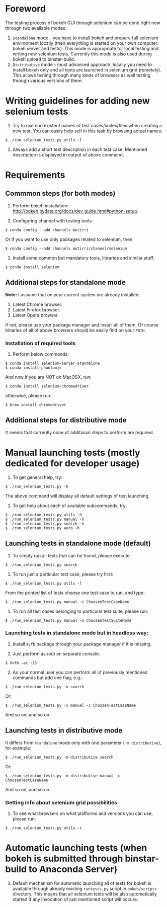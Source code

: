 # Foreword

The testing process of bokeh GUI through selenium can be done right now through two available modes:

1. `Standalone` mode - you have to install bokeh and prepare full selenium
   environment locally (then everything is started on your own computer: bokeh server and tests).
   This mode is appropriate for local testing and writing new selenium tests. Currently this
   mode is also used during bokeh upload to binstar-build.
1. `Distributive` mode - most advanced approach, locally you need to install bokeh only
   and all tests are launched in selenium grid (remotely). This allows testing through many kinds of browsers
   as well testing through various versions of them.

# Writing guidelines for adding new selenium tests

1. Try to use non existent names of test cases/suites/files when creating a new test.
   You can easily help self in this task by browsing actual names:

```
$ ./run_selenium_tests.py utils -l
```

1. Always add a short test description in each test case. Mentioned description is displayed in output of above command.

# Requirements

## Commmon steps (for both modes)

1. Perform bokeh installation: http://bokeh.pydata.org/docs/dev_guide.html#python-setup.

1. Configuring channel with testing tools:

```
$ conda config --add channels mutirri
```

Or if you want to use only packages related to selenium, then:

```
$ conda config --add channels mutirri/channel/selenium
```

1. Install some common but mandatory tools, libraries and similar stuff:

```
$ conda install selenium
```

## Additional steps for standalone mode

**Note:**
I assume that on your current system are already installed:

1. Latest Chrome browser.
1. Latest Firefox browser.
1. Latest Opera browser.

If not, please use your package manager and install all of them.
Of course binaries of all of above browsers should be easily find on your `PATH`.

### Installation of required tools

1. Perform below commands:

```
$ conda install selenium-server-standalone
$ conda install phantomjs
```

And now if you are NOT on MacOSX, run:

```
$ conda install selenium-chromedriver
```

otherwise, please run:

```
$ brew install chromedriver
```

## Additional steps for distributive mode

It seems that currently none of additional steps to perform are required.

# Manual launching tests (mostly dedicated for developer usage)

1. To get general help, try:

```
$ ./run_selenium_tests.py -h
```

The above command will display all default settings of test launching.

1. To get help about each of available subcommands, try:

```
$ ./run-selenium_tests.py utils -h
$ ./run_selenium_tests.py manual -h
$ ./run_selenium_tests.py search -h
$ ./run_selenium_tests.py auto -h
```

## Launching tests in standalone mode (default)

1. To simply run all tests that can be found, please execute:

```
$ ./run_selenium_tests.py search
```

1. To run just a particular test case, please try first:

```
$ ./run_selenium_tests.py utils -l
```

From the printed list of tests choose one test case to run, and type:

```
$ ./run_selenium_tests.py manual -c ChoosenTestCaseName
```

1. To run all test cases belonging to particular test suite, please run:

```
$ ./run_selenium_tests.py manual -s ChoosenTestSuiteName
```

### Launching tests in standalone mode but in headless way:

1. Install `Xvfb` package through your package manager if it is missing.

1. Just perform as root on separate console:

```
$ Xvfb -ac :25
```

2. As your normal user you can perform all of previously mentioned commands but add one flag, e.g.:

```
$ ./run_selenium_tests.py -x search
```

Or:


```
$ ./run_selenium_tests.py -x manual -c ChoosenTestCaseName
```

And so on, and so on.

## Launching tests in distributive mode

It differs from `standalone` mode only with one parameter (`-m distributive`), for example:

```
$ ./run_selenium_tests.py -m distributive search
```

Or:


```
$ ./run_selenium_tests.py -m distributive manual -c ChoosenTestCaseName
```

And so on, and so on.

### Getting info about selenium grid possibilities

1. To see what browsers on what platforms and versions you can use, please run:

```
$ ./run_selenium_tests.py utils -c
```

# Automatic launching tests (when bokeh is submitted through binstar-build to Anaconda Server)

1. Default mechanism for automatic launching all of tests for bokeh is available through already existing
   `runtests.py` script in `bokeh/scripts` directory. This means that all selenium tests will be also automatically
   started if any invocation of just mentioned script will occure.
